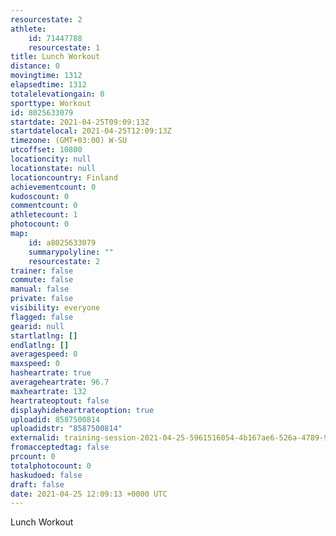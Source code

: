 ```yaml
---
resourcestate: 2
athlete:
    id: 71447788
    resourcestate: 1
title: Lunch Workout
distance: 0
movingtime: 1312
elapsedtime: 1312
totalelevationgain: 0
sporttype: Workout
id: 8025633079
startdate: 2021-04-25T09:09:13Z
startdatelocal: 2021-04-25T12:09:13Z
timezone: (GMT+03:00) W-SU
utcoffset: 10800
locationcity: null
locationstate: null
locationcountry: Finland
achievementcount: 0
kudoscount: 0
commentcount: 0
athletecount: 1
photocount: 0
map:
    id: a8025633079
    summarypolyline: ""
    resourcestate: 2
trainer: false
commute: false
manual: false
private: false
visibility: everyone
flagged: false
gearid: null
startlatlng: []
endlatlng: []
averagespeed: 0
maxspeed: 0
hasheartrate: true
averageheartrate: 96.7
maxheartrate: 132
heartrateoptout: false
displayhideheartrateoption: true
uploadid: 8587500814
uploadidstr: "8587500814"
externalid: training-session-2021-04-25-5961516054-4b167ae6-526a-4789-9f1c-cad51edfd9e3.fit
fromacceptedtag: false
prcount: 0
totalphotocount: 0
haskudoed: false
draft: false
date: 2021-04-25 12:09:13 +0000 UTC
---
```

Lunch Workout
